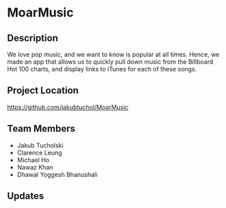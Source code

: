 # MoarMusic

## Description

We love pop music, and we want to know is popular at all times.  Hence, we made an app that allows us to quickly pull down
music from the Billboard Hot 100 charts, and display links to iTunes for each of these songs.

## Project Location

https://github.com/jakubtuchol/MoarMusic

## Team Members

- Jakub Tucholski
- Clarence Leung
- Michael Ho
- Nawaz Khan
- Dhawal Yoggesh Bhanushali
## Updates

